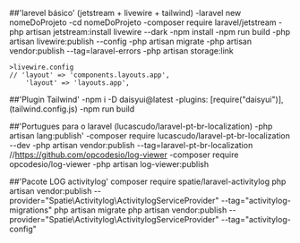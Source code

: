 ##'larevel básico' (jetstream + livewire + tailwind)
-laravel new nomeDoProjeto
-cd nomeDoProjeto
-composer require laravel/jetstream
-php artisan jetstream:install livewire --dark
-npm install
-npm run build
-php artisan livewire:publish --config
-php artisan migrate
-php artisan vendor:publish --tag=laravel-errors
-php artisan storage:link

    >livewire.config
	// 'layout' => 'components.layouts.app',
    	'layout' => 'layouts.app',

##'Plugin Tailwind'
-npm i -D daisyui@latest
-plugins: [require("daisyui")], (tailwind.config.js)
-npm run build

##'Portugues para o laravel (lucascudo/laravel-pt-br-localization)
-php artisan lang:publish'
-composer require lucascudo/laravel-pt-br-localization --dev
-php artisan vendor:publish --tag=laravel-pt-br-localization
	//https://github.com/opcodesio/log-viewer
	-composer require opcodesio/log-viewer
	-php artisan log-viewer:publish

##'Pacote LOG activitylog'
composer require spatie/laravel-activitylog
php artisan vendor:publish --provider="Spatie\Activitylog\ActivitylogServiceProvider" --tag="activitylog-migrations"
php artisan migrate
php artisan vendor:publish --provider="Spatie\Activitylog\ActivitylogServiceProvider" --tag="activitylog-config"
